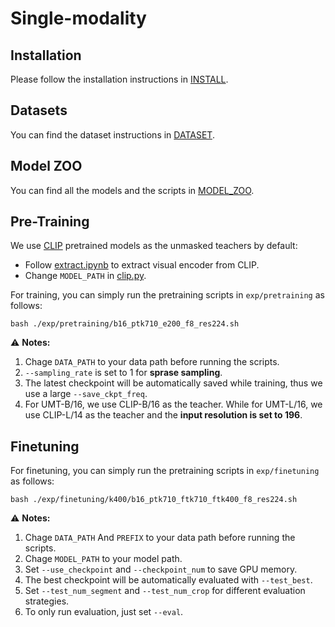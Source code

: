 # Single-modality

## Installation

Please follow the installation instructions in [INSTALL](./INSTALL.md).

## Datasets

You can find the dataset instructions in [DATASET](./DATASET.md).

## Model ZOO

You can find all the models and the scripts in [MODEL_ZOO](./MODEL_ZOO.md).

## Pre-Training

We use [CLIP](https://github.com/openai/CLIP) pretrained models as the unmasked teachers by default:
- Follow [extract.ipynb](./models/extract_clip/extract.ipynb) to extract visual encoder from CLIP.
- Change `MODEL_PATH` in [clip.py](./models/clip.py).

For training, you can simply run the pretraining scripts in `exp/pretraining` as follows:
```shell
bash ./exp/pretraining/b16_ptk710_e200_f8_res224.sh
```

:warning: **Notes:**
1. Chage `DATA_PATH` to your data path before running the scripts.
2. `--sampling_rate` is set to 1 for **sprase sampling**.
3. The latest checkpoint will be automatically saved while training, thus we use a large `--save_ckpt_freq`.
4. For UMT-B/16, we use CLIP-B/16 as the teacher. While for UMT-L/16, we use CLIP-L/14 as the teacher and the **input resolution is set to 196**.


## Finetuning

For finetuning, you can simply run the pretraining scripts in `exp/finetuning` as follows:
```shell
bash ./exp/finetuning/k400/b16_ptk710_ftk710_ftk400_f8_res224.sh
```

:warning: **Notes:**
1. Chage `DATA_PATH` And `PREFIX` to your data path before running the scripts.
2. Chage `MODEL_PATH` to your model path.
3. Set `--use_checkpoint` and `--checkpoint_num` to save GPU memory.
4. The best checkpoint will be automatically evaluated with `--test_best`.
5. Set `--test_num_segment` and `--test_num_crop` for different evaluation strategies.
6. To only run evaluation, just set `--eval`.
